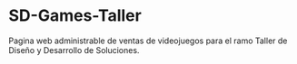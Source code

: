 # SD-Games-Taller
Pagina web administrable de ventas de videojuegos para el ramo Taller de Diseño y Desarrollo de Soluciones.
